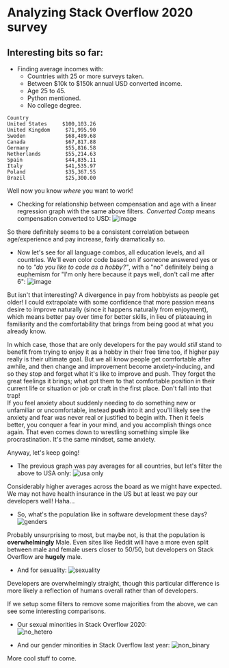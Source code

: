 # Analyzing Stack Overflow 2020 survey
## Interesting bits so far:

- Finding average incomes with:
     - Countries with 25 or more surveys taken.
     - Between $10k to $150k annual USD converted income.
     - Age 25 to 45.
     - Python mentioned.
     - No college degree.
```
Country
United States     $100,103.26
United Kingdom     $71,995.90
Sweden             $68,489.68
Canada             $67,817.88
Germany            $55,816.58
Netherlands        $55,214.63
Spain              $44,835.11
Italy              $41,535.97
Poland             $35,367.55
Brazil             $25,300.00
```
Well now you know *where* you want to work!
- Checking for relationship between compensation and age with a linear regression 
  graph with the same above filters. 
  *Converted Comp* means compensation converted to USD:
![image](https://i.imgur.com/EQW5zv4.png)  

So there definitely seems to be a consistent correlation between age/experience 
and pay increase, fairly dramatically so.
- Now let's see for all language combos, all education levels, and all countries. 
  We'll even color code based on if someone answered yes or no to 
  *"do you like to code as a hobby?"*,
   with a "no" definitely being a euphemism for "I'm only here because it pays well, 
  don't call me after 6":
![image](https://i.imgur.com/evYXaf7.png)  
  
But isn't that interesting? A divergence in pay from hobbyists as people get older! 
I could extrapolate with some confidence that more passion means desire to 
improve naturally (since it happens naturally from enjoyment), which means better 
pay over time for better skills, in lieu of plateauing in familiarity and the 
comfortability that brings from being good at what you already know.  
  
In which case, those that are only developers for the pay would *still* stand to 
benefit from trying to enjoy it as a hobby in their free time too, if higher pay 
really is their ultimate goal. But we all know people get comfortable after awhile,
and then change and improvement become anxiety-inducing, and so they stop and forget
what it's like to improve and push. They forget the great feelings it brings; what got them
to that comfortable position in their current life or situation or job or craft 
in the first place. Don't fall into that trap!  
If you feel anxiety about suddenly
needing to do something new or unfamiliar or uncomfortable, instead **push** into it 
and you'll likely see the anxiety and fear was never real or justified to begin with. 
Then it feels better, you conquer a fear in your mind, and you accomplish things once
again. That even comes down to wrestling something simple like procrastination. 
It's the same mindset, same anxiety.  
  
Anyway, let's keep going!
  
- The previous graph was pay averages for all countries, but let's filter the 
  above to USA only:
![usa only](https://i.imgur.com/uQaPQKW.png)  
  
Considerably higher averages across the board as we might have expected. 
We may not have health insurance in the US but at least we pay our developers well! Haha...
  
- So, what's the population like in software development these days?
![genders](https://i.imgur.com/K14GsEH.png)
  
Probably unsurprising to most, but maybe not, is that the population is **overwhelmingly** 
Male. Even sites like Reddit will have a more even split between male and female users
closer to 50/50, but developers on Stack Overflow are **hugely** male.  
  
- And for sexuality:
![sexuality](https://i.imgur.com/gi0Li8V.png)
  
Developers are overwhelmingly straight, though this particular difference is more 
likely a reflection of humans overall rather than of developers.

If we setup some filters to remove some majorities from the above, we can see 
some interesting comparisons.
  
- Our sexual minorities in Stack Overflow 2020:  
![no_hetero](https://i.imgur.com/ek6VzVd.png)
  
- And our gender minorities in Stack Overflow last year:
![non_binary](https://i.imgur.com/cZGn2kj.png)
  
More cool stuff to come.